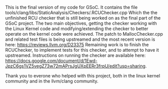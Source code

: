 This is the final version of my code for GSoC.  It contains the file tools/clang/libs/StaticAnalysis/Checkers/.RCUChecker.cpp Which the the unfinished RCU checker that is still being worked on as the final part of the GSoC project.  The two main objectives, getting the checker working with the Linux Kernel code and modifying/extending the checker to better operate on the kernel code were achieved.  The patch to MallocChecker.cpp and related test files is being upstreamed and the most recent version is here: <https://reviews.llvm.org/D23375> Remaining work is to finish the RCUChecker, to implement tests for this checker, and to attempt to have it upstreamed.  Instructions on running the checker are available here: <https://docs.google.com/document/d/1Ewd-JpzC6gs1VZ5vegZ73w72mAPrsJgUXpEERr3frpU/edit?usp=sharing>.

Thank you to everone who helped with this project, both in the linux kernel community and in the llvm/clang community.